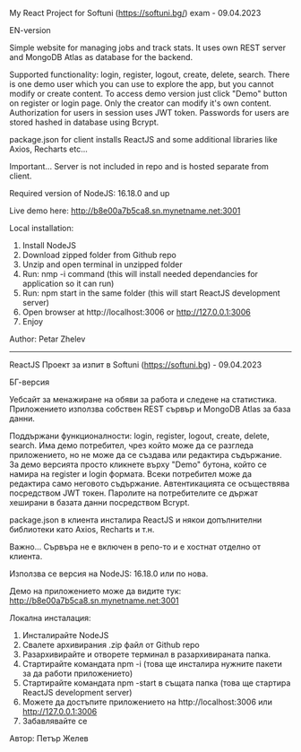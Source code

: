 My React Project for Softuni (https://softuni.bg/) exam - 09.04.2023

EN-version

Simple website for managing jobs and track stats.
It uses own REST server and MongoDB Atlas as database for the backend.

Supported functionality: login, register, logout, create, delete, search. There is one demo user which you can use to explore the app, but you cannot modify or create content. To access demo version just click "Demo" button on register or login page. Only the creator can modify it's own content. Authorization for users in session uses JWT token. Passwords for users are stored hashed in database using Bcrypt.

package.json for client installs ReactJS and some additional libraries like Axios, Recharts etc...

Important... Server is not included in repo and is hosted separate from client.

Required version of NodeJS: 16.18.0 and up

Live demo here: http://b8e00a7b5ca8.sn.mynetname.net:3001

Local installation:

1. Install NodeJS
2. Download zipped folder from Github repo
3. Unzip and open terminal in unzipped folder
4. Run: nmp -i command (this will install needed dependancies for application so it can run)
5. Run: npm start in the same folder (this will start ReactJS development server)
6. Open browser at http://localhost:3006 or http://127.0.0.1:3006
7. Enjoy

Author: Petar Zhelev

---

ReactJS Проект за изпит в Softuni (https://softuni.bg) - 09.04.2023

БГ-версия

Уебсайт за менажиране на обяви за работа и следене на статистика.
Приложението използва собствен REST сървър и MongoDB Atlas за база данни.

Поддържани функционалности: login, register, logout, create, delete, search. Има демо потребител, чрез който може да се разгледа приложението, но не може да се създава или редактира съдържание. За демо версията просто кликнете върху "Demo" бутона, който се намира на register и login формата. Всеки потребител може да редактира само неговото съдържание. Автентикацията се осъществява посредством JWT токен. Паролите на потребителите се държат хеширани в базата данни посредством Bcrypt.

package.json в клиента инсталира ReactJS и някои допълнителни библиотеки като Axios, Recharts и т.н.

Важно... Сървъра не е включен в репо-то и е хостнат отделно от клиента.

Използва се версия на NodeJS: 16.18.0 или по нова.

Демо на приложението може да видите тук: http://b8e00a7b5ca8.sn.mynetname.net:3001

Локална инсталация:

1. Инсталирайте NodeJS
2. Свалете архивирания .zip файл от Github repo
3. Разархивирайте и отворете терминал в разархивираната папка.
4. Стартирайте командата npm -i (това ще инсталира нужните пакети за да работи приложението)
5. Стартирайте командата npm -start в същата папка (това ще стартира ReactJS development server)
6. Можете да достъпите приложението на http://localhost:3006 или http://127.0.0.1:3006
7. Забавлявайте се

Автор: Петър Желев
